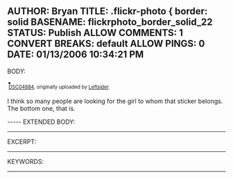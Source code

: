 AUTHOR: Bryan
TITLE: .flickr-photo { border: solid
BASENAME: flickrphoto_border_solid_22
STATUS: Publish
ALLOW COMMENTS: 1
CONVERT BREAKS: __default__
ALLOW PINGS: 0
DATE: 01/13/2006 10:34:21 PM
-----
BODY:
<style type="text/css">
.flickr-photo { border: solid 2px #000000; }
.flickr-yourcomment { }
.flickr-frame { text-align: left; padding: 3px; }
.flickr-caption { font-size: 0.8em; margin-top: 0px; }
</style>

<div class="flickr-frame">
	<a href="http://www.flickr.com/photos/leftsider/77349237/" title="photo sharing"><img src="http://static.flickr.com/42/77349237_1d2fb3356e.jpg" class="flickr-photo" alt="" /></a>
<br />
	<span class="flickr-caption"><a href="http://www.flickr.com/photos/leftsider/77349237/">DSC04884</a>, originally uploaded by <a href="http://www.flickr.com/people/leftsider/">Leftsider</a>.</span>
</div>
				
<p class="flickr-yourcomment">
	I think so many people are looking for the girl to whom that sticker belongs.<br />
The bottom one, that is.
</p>
-----
EXTENDED BODY:

-----
EXCERPT:

-----
KEYWORDS:

-----


